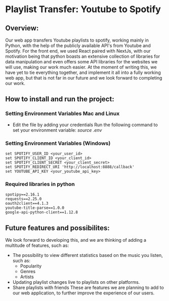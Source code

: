 # Playlist Transfer: Youtube to Spotify
## Overview:
Our web app transfers Youtube playlists to spotify, working mainly in Python, with the help of the publicly available API's from Youtube and Spotify. For the front end, we used React paired with NextJs, with our 
motivation being that python boasts an extensive collection of libraries for data manipulation and even offers some API libraries for the websites we will use, making our work much easier. At the moment of writing this, we have yet to tie everything together, and implement it all into a fully working web app, but that is not far in our future and we look forward to completing our work.
## How to install and run the project:
### Setting Environment Variables Mac and Linux
* Edit the file by adding your credentials
    Run the following command to set your environment variable:
     _source .env_

### Setting Environment Variables (Windows)
    set SPOTIFY_USER_ID <your_user_id>  
    set SPOTIFY_CLIENT_ID <your_client_id>  
    set SPOTIFY_CLIENT_SECRET <your_client_secret>  
    set SPOTIFY_REDIRECT_URI 'http://localhost:8888/callback'  
    set YOUTUBE_API_KEY <your_youtube_api_key> 

### Required libraries in python
    spotipy==2.16.1
    requests==2.25.0
    oauth2client==4.1.3
    youtube-title-parse==1.0.0
    google-api-python-client==1.12.8
  
## Future features and possibilites:
We look forward to developing this, and we are thinking of adding a multitude of features, such as:
* The possibility to view different statistics based on the music you listen, such as:
    * Popularity
    * Genres
    * Artists
* Updating playlist changes live to playlists on other platforms.
* Share playlists with friends
These are features we are planning to add to our web application, to further improve the experience of our users.
